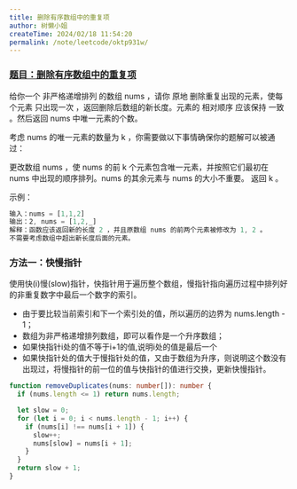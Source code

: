 ```yaml
---
title: 删除有序数组中的重复项
author: 树懒小姐
createTime: 2024/02/18 11:54:20
permalink: /note/leetcode/oktp931w/
---
```


### [题目：删除有序数组中的重复项](https://leetcode.cn/problems/remove-duplicates-from-sorted-array/description/?envType=study-plan-v2&envId=top-interview-150)

给你一个 非严格递增排列 的数组 nums ，请你 原地 删除重复出现的元素，使每个元素 只出现一次 ，返回删除后数组的新长度。元素的 相对顺序 应该保持 一致 。然后返回 nums 中唯一元素的个数。

考虑 nums 的唯一元素的数量为 k ，你需要做以下事情确保你的题解可以被通过：

更改数组 nums ，使 nums 的前 k 个元素包含唯一元素，并按照它们最初在 nums 中出现的顺序排列。nums 的其余元素与 nums 的大小不重要。
返回 k 。

示例：

```js
输入：nums = [1,1,2]
输出：2, nums = [1,2,_]
解释：函数应该返回新的长度 2 ，并且原数组 nums 的前两个元素被修改为 1, 2 。
不需要考虑数组中超出新长度后面的元素。
```

### 方法一：快慢指针

使用快(i)慢(slow)指针，快指针用于遍历整个数组，慢指针指向遍历过程中排列好的非重复数字中最后一个数字的索引。

- 由于要比较当前索引和下一个索引处的值，所以遍历的边界为 nums.length - 1；
- 数组为非严格递增排列数组，即可以看作是一个升序数组；
- 如果快指针i处的值不等于i+1的值,说明i处的值是最后一个
- 如果快指针处的值大于慢指针处的值，又由于数组为升序，则说明这个数没有出现过，将慢指针的前一位的值与快指针的值进行交换，更新快慢指针。

```ts
function removeDuplicates(nums: number[]): number {
  if (nums.length <= 1) return nums.length;

  let slow = 0;
  for (let i = 0; i < nums.length - 1; i++) {
    if (nums[i] !== nums[i + 1]) {
      slow++;
      nums[slow] = nums[i + 1];
    }
  }
  return slow + 1;
}
```

